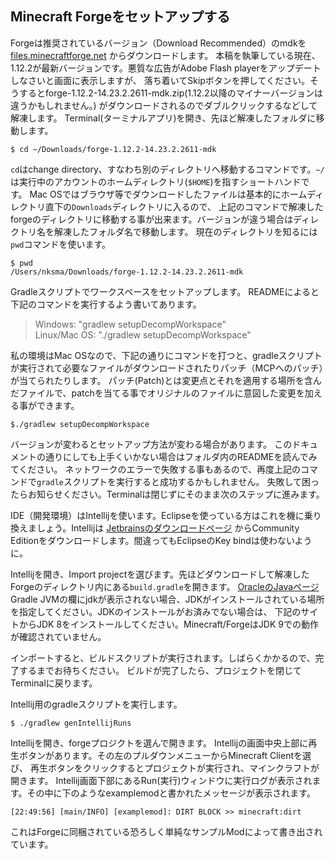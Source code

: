 ## Minecraft Forgeをセットアップする

Forgeは推奨されているバージョン（Download Recommended）のmdkを
[files.minecraftforge.net](https://files.minecraftforge.net/)
からダウンロードします。
本稿を執筆している現在、1.12.2が最新バージョンです。悪質な広告がAdobe Flash playerをアップデートしなさいと画面に表示しますが、
落ち着いてSkipボタンを押してください。そうするとforge-1.12.2-14.23.2.2611-mdk.zip(1.12.2以降のマイナーバージョンは違うかもしれません。)
がダウンロードされるのでダブルクリックするなどして解凍します。
Terminal(ターミナルアプリ)を開き、先ほど解凍したフォルダに移動します。

```shell
$ cd ~/Downloads/forge-1.12.2-14.23.2.2611-mdk
```

`cd`はchange directory、すなわち別のディレクトリへ移動するコマンドです。`~/`は実行中のアカウントのホームディレクトリ(`$HOME`)を指すショートハンドです。
Mac OSではブラウザ等でダウンロードしたファイルは基本的にホームディレクトリ直下の`Downloads`ディレクトリに入るので、
上記のコマンドで解凍したforgeのディレクトリに移動する事が出来ます。バージョンが違う場合はディレクトリ名を解凍したフォルダ名で移動します。
現在のディレクトリを知るには`pwd`コマンドを使います。

```shell
$ pwd
/Users/nksma/Downloads/forge-1.12.2-14.23.2.2611-mdk
```

Gradleスクリプトでワークスペースをセットアップします。
READMEによると下記のコマンドを実行するよう書いてあります。
> Windows: "gradlew setupDecompWorkspace"\
> Linux/Mac OS: "./gradlew setupDecompWorkspace"

私の環境はMac OSなので、下記の通りにコマンドを打つと、gradleスクリプトが実行されて必要なファイルがダウンロードされたりパッチ（MCPへのパッチ）が当てられたりします。
パッチ(Patch)とは変更点とそれを適用する場所を含んだファイルで、patchを当てる事でオリジナルのファイルに意図した変更を加える事ができます。

```shell
$./gradlew setupDecompWorkspace
```

バージョンが変わるとセットアップ方法が変わる場合があります。
このドキュメントの通りにしても上手くいかない場合はフォルダ内のREADMEを読んでみてください。
ネットワークのエラーで失敗する事もあるので、再度上記のコマンドで`gradle`スクリプトを実行すると成功するかもしれません。
失敗して困ったらお知らせください。Terminalは閉じずにそのまま次のステップに進みます。

IDE（開発環境）はIntellijを使います。Eclipseを使っている方はこれを機に乗り換えましょう。Intellijは
[Jetbrainsのダウンロードページ](https://www.jetbrains.com/idea/download/)
からCommunity Editionをダウンロードします。間違ってもEclipseのKey bindは使わないように。

Intellijを開き、Import projectを選びます。先ほどダウンロードして解凍したForgeのディレクトリ内にある`build.gradle`を開きます。
[OracleのJavaページ](http://www.oracle.com/technetwork/java/javase/downloads/index.html)
Gradle JVMの欄にjdkが表示されない場合、JDKがインストールされている場所を指定してください。JDKのインストールがお済みでない場合は、
下記のサイトからJDK 8をインストールしてください。Minecraft/ForgeはJDK 9での動作が確認されていません。

インポートすると、ビルドスクリプトが実行されます。しばらくかかるので、完了するまでお待ちください。
ビルドが完了したら、プロジェクトを閉じてTerminalに戻ります。

Intellij用のgradleスクリプトを実行します。

```shell
$ ./gradlew genIntellijRuns
```

Intellijを開き、forgeプロジクトを選んで開きます。
Intellijの画面中央上部に再生ボタンがあります。その左のプルダウンメニューからMinecraft Clientを選び、
再生ボタンをクリックするとプロジェクトが実行され、マインクラフトが開きます。
Intellij画面下部にあるRun(実行)ウィンドウに実行ログが表示されます。その中に下のようなexamplemodと書かれたメッセージが表示されます。

```
[22:49:56] [main/INFO] [examplemod]: DIRT BLOCK >> minecraft:dirt
```

これはForgeに同梱されている恐ろしく単純なサンプルModによって書き出されています。
